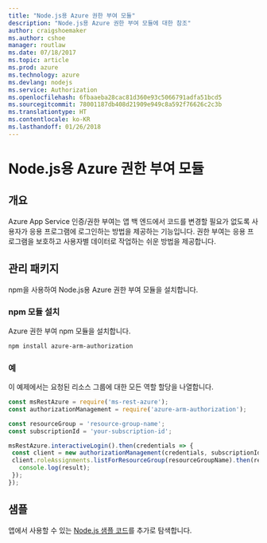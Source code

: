 ```yaml
---
title: "Node.js용 Azure 권한 부여 모듈"
description: "Node.js용 Azure 권한 부여 모듈에 대한 참조"
author: craigshoemaker
ms.author: cshoe
manager: routlaw
ms.date: 07/18/2017
ms.topic: article
ms.prod: azure
ms.technology: azure
ms.devlang: nodejs
ms.service: Authorization
ms.openlocfilehash: 6fbaaeba28cac81d360e93c5066791adfa51bcd5
ms.sourcegitcommit: 78001187db408d21909e949c8a592f76626c2c3b
ms.translationtype: HT
ms.contentlocale: ko-KR
ms.lasthandoff: 01/26/2018
---
```

# <a name="azure-authorization-modules-for-nodejs"></a>Node.js용 Azure 권한 부여 모듈

## <a name="overview"></a>개요

Azure App Service 인증/권한 부여는 앱 백 엔드에서 코드를 변경할 필요가 없도록 사용자가 응용 프로그램에 로그인하는 방법을 제공하는 기능입니다. 권한 부여는 응용 프로그램을 보호하고 사용자별 데이터로 작업하는 쉬운 방법을 제공합니다.

## <a name="management-package"></a>관리 패키지

npm을 사용하여 Node.js용 Azure 권한 부여 모듈을 설치합니다.

### <a name="install-the-npm-module"></a>npm 모듈 설치

Azure 권한 부여 npm 모듈을 설치합니다.

```bash
npm install azure-arm-authorization
```

### <a name="example"></a>예

이 예제에서는 요청된 리소스 그룹에 대한 모든 역할 할당을 나열합니다.

```javascript
const msRestAzure = require('ms-rest-azure');
const authorizationManagement = require('azure-arm-authorization');

const resourceGroup = 'resource-group-name';
const subscriptionId = 'your-subscription-id';

msRestAzure.interactiveLogin().then(credentials => {
 const client = new authorizationManagement(credentials, subscriptionId);
 client.roleAssignments.listForResourceGroup(resourceGroupName).then(result => {
   console.log(result);
 });
});
```

## <a name="samples"></a>샘플

앱에서 사용할 수 있는 [Node.js 샘플 코드](https://azure.microsoft.com/resources/samples/?platform=nodejs)를 추가로 탐색합니다.
